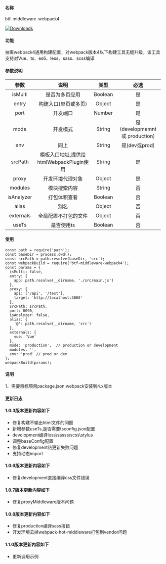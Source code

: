 #### 名称
btf-middleware-webpack4

<p align="left">
<a href="https://npmcharts.com/compare/btf-middleware-webpack4?minimal=true"><img src="https://img.shields.io/npm/dm/btf-middleware-webpack4.svg?sanitize=true" alt="Downloads"></a>
</p>

#### 功能
抽离webpack4通用构建配置，对webpack版本4以下构建工具无缝升级，该工具支持对Vue、ts、es6、less、sass、scss编译
#### 参数说明
|参数|说明|类型|必选|
|:--:|:--:|:--:|:--:|
|isMulti|是否为多页应用|Boolean|是|
|entry|构建入口(单页或多页)|Object|是|
|port|开发端口|Number|是|
|mode|开发模式|String|是 (developmemnt或 production)|
|env|同上|String|是(dev或prod)|
|srcPath|模板入口地址,提供给htmlWebpackPlugin使用|String|是| 
|proxy|开发环境代理对象|Object|是|
|modules|模块搜索内容|String|否|
|isAnalyzer|打包体积查看|Boolean|否|
|alias|别名|Object|否|
|externals|全局配置不打包的文件|Object|否|
|useTs|是否使用ts|Boolean|否|
#### 使用
```
const path = require('path');
const baseDir = process.cwd();
const srcPath = path.resolve(baseDir, 'src');
const webpackBuild = require('btf-middleware-webpack4');
const params = {
  isMulti: false,
  entry: {
    app: path.resolve(__dirname, './src/main.js')
  },
  proxy: {
    api: ['/api', '/test'],
    target: 'http://localhost:3000'
  },
  srcPath: srcPath,
  port: 8090,
  isAnalyzer: false,
  alias: {
    '@': path.resolve(__dirname, 'src')
  },
  externals: {
    vue: 'Vue'
  },
  mode: 'production',  // production or development
  modules: '',
  env: 'prod' // prod or dev
};
webpackBuild(params);
```
#### 说明
1、需要目标项目package.json webpack安装到4.x版本
#### 更新日志
#### 1.0.3版本更新内容如下
- 修复构建不输出html文件的问题
- 新增参数useTs,是否需要tsconfig.json配置
- development编译less\sasss\scss\stylus
- 调整baseConfig配置
- 修复development热更新失败问题
- 支持动态import
#### 1.0.6版本更新内容如下
- 修复development直接编译css文件错误
#### 1.0.7版本更新内容如下
- 修复proxyMiddleware版本问题
#### 1.0.8版本更新内容如下
- 修复production编译sass报错
- 开发环境去掉webpack-hot-middleware打包到vendor问题
#### 1.1.0版本更新内容如下
- 更新调用示例
